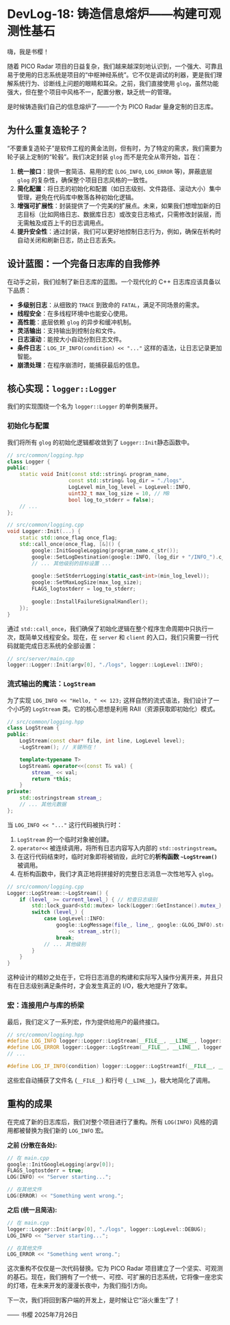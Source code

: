# DevLog-18: 铸造信息熔炉——构建可观测性基石

嗨，我是书樱！

随着 PICO Radar 项目的日益复杂，我们越来越深刻地认识到，一个强大、可靠且易于使用的日志系统是项目的“中枢神经系统”。它不仅是调试的利器，更是我们理解系统行为、诊断线上问题的眼睛和耳朵。之前，我们直接使用 `glog`，虽然功能强大，但在整个项目中风格不一，配置分散，缺乏统一的管理。

是时候铸造我们自己的信息熔炉了——一个为 PICO Radar 量身定制的日志库。

## 为什么重复造轮子？

“不要重复造轮子”是软件工程的黄金法则，但有时，为了特定的需求，我们需要为轮子装上定制的“轮毂”。我们决定封装 `glog` 而不是完全从零开始，旨在：

1.  **统一接口**：提供一套简洁、易用的宏 (`LOG_INFO`, `LOG_ERROR` 等)，屏蔽底层 `glog` 的复杂性，确保整个项目日志风格的一致性。
2.  **简化配置**：将日志的初始化和配置（如日志级别、文件路径、滚动大小）集中管理，避免在代码库中散落各种初始化逻辑。
3.  **增强可扩展性**：封装提供了一个完美的扩展点。未来，如果我们想增加新的日志目标（比如网络日志、数据库日志）或改变日志格式，只需修改封装层，而无需触及成百上千的日志调用点。
4.  **提升安全性**：通过封装，我们可以更好地控制日志行为，例如，确保在析构时自动关闭和刷新日志，防止日志丢失。

## 设计蓝图：一个完备日志库的自我修养

在动手之前，我们绘制了新日志库的蓝图。一个现代化的 C++ 日志库应该具备以下品质：

*   **多级别日志**：从细致的 `TRACE` 到致命的 `FATAL`，满足不同场景的需求。
*   **线程安全**：在多线程环境中也能安心使用。
*   **高性能**：底层依赖 `glog` 的异步和缓冲机制。
*   **灵活输出**：支持输出到控制台和文件。
*   **日志滚动**：能按大小自动分割日志文件。
*   **条件日志**：`LOG_IF_INFO(condition) << "..."` 这样的语法，让日志记录更加智能。
*   **崩溃处理**：在程序崩溃时，能捕获最后的信息。

## 核心实现：`logger::Logger`

我们的实现围绕一个名为 `logger::Logger` 的单例类展开。

### 初始化与配置

我们将所有 `glog` 的初始化逻辑都收敛到了 `Logger::Init`静态函数中。

```cpp
// src/common/logging.hpp
class Logger {
public:
    static void Init(const std::string& program_name,
                    const std::string& log_dir = "./logs",
                    LogLevel min_log_level = LogLevel::INFO,
                    uint32_t max_log_size = 10, // MB
                    bool log_to_stderr = false);
    // ...
};

// src/common/logging.cpp
void Logger::Init(...) {
    static std::once_flag once_flag;
    std::call_once(once_flag, [&]() {
        google::InitGoogleLogging(program_name.c_str());
        google::SetLogDestination(google::INFO, (log_dir + "/INFO_").c_str());
        // ... 其他级别的目标设置 ...
        
        google::SetStderrLogging(static_cast<int>(min_log_level));
        google::SetMaxLogSize(max_log_size);
        FLAGS_logtostderr = log_to_stderr;
        
        google::InstallFailureSignalHandler();
    });
}
```

通过 `std::call_once`，我们确保了初始化逻辑在整个程序生命周期中只执行一次，既简单又线程安全。现在，在 `server` 和 `client` 的入口，我们只需要一行代码就能完成日志系统的全部设置：

```cpp
// src/server/main.cpp
logger::Logger::Init(argv[0], "./logs", logger::LogLevel::INFO);
```

### 流式输出的魔法：`LogStream`

为了实现 `LOG_INFO << "Hello, " << 123;` 这样自然的流式语法，我们设计了一个小巧的 `LogStream` 类。它的核心思想是利用 RAII（资源获取即初始化）模式。

```cpp
// src/common/logging.hpp
class LogStream {
public:
    LogStream(const char* file, int line, LogLevel level);
    ~LogStream(); // 关键所在！

    template<typename T>
    LogStream& operator<<(const T& val) {
        stream_ << val;
        return *this;
    }
private:
    std::ostringstream stream_;
    // ... 其他元数据
};
```

当 `LOG_INFO << "..."` 这行代码被执行时：
1.  `LogStream` 的一个临时对象被创建。
2.  `operator<<` 被连续调用，将所有日志内容写入内部的 `std::ostringstream`。
3.  在这行代码结束时，临时对象即将被销毁，此时它的**析构函数 `~LogStream()`** 被调用。
4.  在析构函数中，我们才真正地将拼接好的完整日志消息一次性地写入 `glog`。

```cpp
// src/common/logging.cpp
Logger::LogStream::~LogStream() {
    if (level_ >= current_level_) { // 检查日志级别
        std::lock_guard<std::mutex> lock(Logger::GetInstance().mutex_);
        switch (level_) {
            case LogLevel::INFO:
                google::LogMessage(file_, line_, google::GLOG_INFO).stream() 
                    << stream_.str();
                break;
            // ... 其他级别
        }
    }
}
```

这种设计的精妙之处在于，它将日志消息的构建和实际写入操作分离开来，并且只有在日志级别满足条件时，才会发生真正的 I/O，极大地提升了效率。

### 宏：连接用户与库的桥梁

最后，我们定义了一系列宏，作为提供给用户的最终接口。

```cpp
// src/common/logging.hpp
#define LOG_INFO logger::Logger::LogStream(__FILE__, __LINE__, logger::LogLevel::INFO)
#define LOG_ERROR logger::Logger::LogStream(__FILE__, __LINE__, logger::LogLevel::ERROR)
// ...

#define LOG_IF_INFO(condition) logger::Logger::LogStreamIf(__FILE__, __LINE__, logger::LogLevel::INFO, condition)
```

这些宏自动捕获了文件名 (`__FILE__`) 和行号 (`__LINE__`)，极大地简化了调用。

## 重构的成果

在完成了新的日志库后，我们对整个项目进行了重构。所有 `LOG(INFO)` 风格的调用都被替换为我们新的 `LOG_INFO` 宏。

**之前 (分散在各处):**
```cpp
// 在 main.cpp
google::InitGoogleLogging(argv[0]);
FLAGS_logtostderr = true;
LOG(INFO) << "Server starting...";

// 在其他文件
LOG(ERROR) << "Something went wrong.";
```

**之后 (统一且简洁):**
```cpp
// 在 main.cpp
logger::Logger::Init(argv[0], "./logs", logger::LogLevel::DEBUG);
LOG_INFO << "Server starting...";

// 在其他文件
LOG_ERROR << "Something went wrong.";
```

这次重构不仅仅是一次代码替换。它为 PICO Radar 项目建立了一个坚实、可观测的基石。现在，我们拥有了一个统一、可控、可扩展的日志系统，它将像一座忠实的灯塔，在未来开发的漫漫长夜中，为我们指引方向。

下一次，我们将回到客户端的开发上，是时候让它“浴火重生”了！

—— 书樱
2025年7月26日
